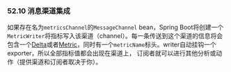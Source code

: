 ### 52.10 消息渠道集成
如果存在名为`metricsChannel`的`MessageChannel` bean，Spring Boot将创建一个`MetricWriter`将指标写入该渠道（channel）。每一条传送到这个渠道的信息将会包含一个[Delta](https://docs.spring.io/spring-boot/docs/2.0.0.M5/api/org/springframework/boot/actuate/metrics/writer/Delta.html)或者[Metric](https://docs.spring.io/spring-boot/docs/2.0.0.M5/api/org/springframework/boot/actuate/metrics/Metric.html)，同时有一个`metricName`标头。writer自动挂钩一个exporter，所以全部指标值都会出现在渠道上， 订阅者就可以进行其他分析或动作（提供渠道和订阅者取决于你）。
